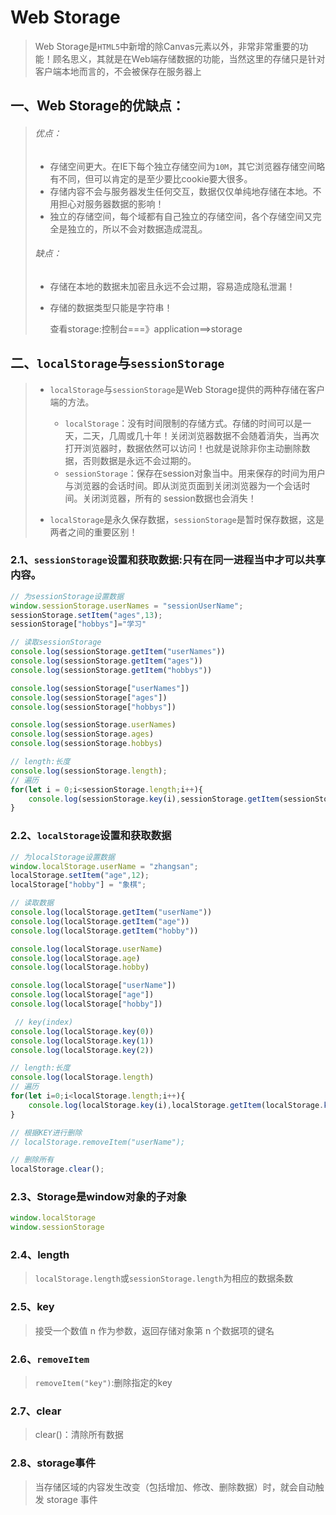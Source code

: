 # Web Storage 

 >Web Storage是`HTML5`中新增的除Canvas元素以外，非常非常重要的功能！顾名思义，其就是在Web端存储数据的功能，当然这里的存储只是针对客户端本地而言的，不会被保存在服务器上

## 一、Web Storage的优缺点：

> ###### 优点：
>
> * 存储空间更大。在IE下每个独立存储空间为`10M`，其它浏览器存储空间略有不同，但可以肯定的是至少要比cookie要大很多。
> * 存储内容不会与服务器发生任何交互，数据仅仅单纯地存储在本地。不用担心对服务器数据的影响！
> * 独立的存储空间，每个域都有自己独立的存储空间，各个存储空间又完全是独立的，所以不会对数据造成混乱。
>
> ###### 缺点：
>
> * 存储在本地的数据未加密且永远不会过期，容易造成隐私泄漏！
>
> * 存储的数据类型只能是字符串！
>
>   查看storage:控制台===》application==>storage

## 二、`localStorage`与`sessionStorage`

> * `localStorage`与`sessionStorage`是Web Storage提供的两种存储在客户端的方法。
>   * `localStorage`：没有时间限制的存储方式。存储的时间可以是一天，二天，几周或几十年！关闭浏览器数据不会随着消失，当再次打开浏览器时，数据依然可以访问！也就是说除非你主动删除数据，否则数据是永远不会过期的。
>   * `sessionStorage`：保存在session对象当中。用来保存的时间为用户与浏览器的会话时间。即从浏览页面到关闭浏览器为一个会话时间。关闭浏览器，所有的 session数据也会消失！
>
> * `localStorage`是永久保存数据，`sessionStorage`是暂时保存数据，这是两者之间的重要区别！

### 2.1、`sessionStorage`设置和获取数据:只有在同一进程当中才可以共享内容。

```js
// 为sessionStorage设置数据
window.sessionStorage.userNames = "sessionUserName";
sessionStorage.setItem("ages",13);
sessionStorage["hobbys"]="学习"

// 读取sessionStorage
console.log(sessionStorage.getItem("userNames"))
console.log(sessionStorage.getItem("ages"))
console.log(sessionStorage.getItem("hobbys"))

console.log(sessionStorage["userNames"])
console.log(sessionStorage["ages"])
console.log(sessionStorage["hobbys"])

console.log(sessionStorage.userNames)
console.log(sessionStorage.ages)
console.log(sessionStorage.hobbys)

// length:长度
console.log(sessionStorage.length);
// 遍历 
for(let i = 0;i<sessionStorage.length;i++){
    console.log(sessionStorage.key(i),sessionStorage.getItem(sessionStorage.key(i)))
}
```

### 2.2、`localStorage`设置和获取数据

```js
// 为localStorage设置数据
window.localStorage.userName = "zhangsan";
localStorage.setItem("age",12);
localStorage["hobby"] = "象棋";

// 读取数据
console.log(localStorage.getItem("userName"))
console.log(localStorage.getItem("age"))
console.log(localStorage.getItem("hobby"))

console.log(localStorage.userName)
console.log(localStorage.age)
console.log(localStorage.hobby)

console.log(localStorage["userName"])
console.log(localStorage["age"])
console.log(localStorage["hobby"])

 // key(index)
console.log(localStorage.key(0))
console.log(localStorage.key(1))
console.log(localStorage.key(2))

// length:长度
console.log(localStorage.length)
// 遍历
for(let i=0;i<localStorage.length;i++){
    console.log(localStorage.key(i),localStorage.getItem(localStorage.key(i)));
}

// 根据KEY进行删除
// localStorage.removeItem("userName");

// 删除所有
localStorage.clear();
```

### 2.3、Storage是window对象的子对象

```js
window.localStorage
window.sessionStorage
```

### 2.4、length

> `localStorage.length`或`sessionStorage.length`为相应的数据条数

### 2.5、key

> 接受一个数值 n 作为参数，返回存储对象第 n 个数据项的键名 

### 2.6、`removeItem`

> `removeItem("key")`:删除指定的key

### 2.7、clear

> clear()：清除所有数据

### 2.8、storage事件

>  当存储区域的内容发生改变（包括增加、修改、删除数据）时，就会自动触发 storage 事件 